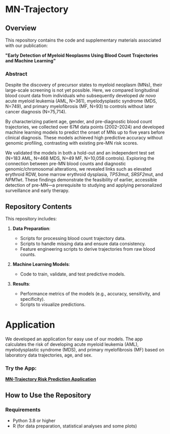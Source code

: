# MN-Trajectory

## Overview
This repository contains the code and supplementary materials associated with our publication: 

**"Early Detection of Myeloid Neoplasms Using Blood Count Trajectories and Machine Learning"**

### Abstract
Despite the discovery of precursor states to myeloid neoplasm (MNs), their large-scale screening is not yet possible. Here, we compared longitudinal blood count data from individuals who subsequently developed *de novo* acute myeloid leukemia (AML, N=361), myelodysplastic syndrome (MDS, N=749), and primary myelofibrosis (MF, N=93) to controls without later cancer diagnosis (N=75,714). 

By characterizing patient age, gender, and pre-diagnostic blood count trajectories, we collected over 67M data points (2002–2024) and developed machine learning models to predict the onset of MNs up to five years before clinical diagnosis. These models achieved high predictive accuracy without genomic profiling, contrasting with existing pre-MN risk scores. 

We validated the models in both a hold-out and an independent test set (N=183 AML, N=468 MDS, N=49 MF, N=10,058 controls). Exploring the connection between pre-MN blood counts and diagnostic genomic/chromosomal alterations, we revealed links such as elevated erythroid RDW, bone marrow erythroid dysplasia, *TP53*mut, *SRSF2*mut, and *NPM1*wt. These findings demonstrate the feasibility of earlier, accessible detection of pre-MN—a prerequisite to studying and applying personalized surveillance and early therapy.

## Repository Contents
This repository includes:
1. **Data Preparation**:
   - Scripts for processing blood count trajectory data.
   - Scripts to handle missing data and ensure data consistency.
   - Feature engineering scripts to derive trajectories from raw blood counts.

2. **Machine Learning Models**:
   - Code to train, validate, and test predictive models.

3. **Results**:
   - Performance metrics of the models (e.g., accuracy, sensitivity, and specificity).
   - Scripts to visualize predictions.

# Application
We developed an application for easy use of our models. The app calculates the risk of developing acute myeloid leukemia (AML), myelodysplastic syndrome (MDS), and primary myelofibrosis (MF) based on laboratory data trajectories, age, and sex.

### Try the App:
[**MN-Trajectory Risk Prediction Application**](<https://hematoscopelab.shinyapps.io/mn-trajectory/>)

## How to Use the Repository
### Requirements
- Python 3.8 or higher
- R (for data preparation, statistical analyses and some plots)
